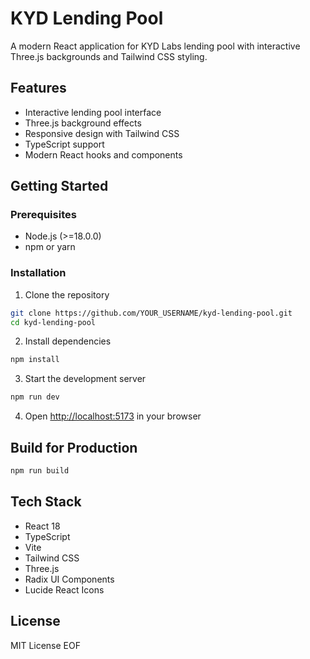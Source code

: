 # KYD Lending Pool

A modern React application for KYD Labs lending pool with interactive Three.js backgrounds and Tailwind CSS styling.

## Features

- Interactive lending pool interface
- Three.js background effects
- Responsive design with Tailwind CSS
- TypeScript support
- Modern React hooks and components

## Getting Started

### Prerequisites
- Node.js (>=18.0.0)
- npm or yarn

### Installation

1. Clone the repository
```bash
git clone https://github.com/YOUR_USERNAME/kyd-lending-pool.git
cd kyd-lending-pool
```

2. Install dependencies
```bash
npm install
```

3. Start the development server
```bash
npm run dev
```

4. Open [http://localhost:5173](http://localhost:5173) in your browser

## Build for Production

```bash
npm run build
```

## Tech Stack

- React 18
- TypeScript
- Vite
- Tailwind CSS
- Three.js
- Radix UI Components
- Lucide React Icons

## License

MIT License
EOF